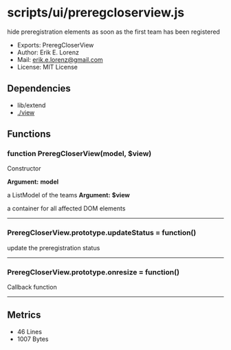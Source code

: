 # scripts/ui/preregcloserview.js


hide preregistration elements as soon as the first team has been registered

* Exports: PreregCloserView
* Author: Erik E. Lorenz 
* Mail: <erik.e.lorenz@gmail.com>
* License: MIT License


## Dependencies

* lib/extend
* <a href="./view.html">./view</a>

## Functions

###   function PreregCloserView(model, $view)
Constructor

**Argument:** **model**

a ListModel of the teams
**Argument:** **$view**

a container for all affected DOM elements

---


###   PreregCloserView.prototype.updateStatus = function()
update the preregistration status

---


###   PreregCloserView.prototype.onresize = function()
Callback function

---

## Metrics

* 46 Lines
* 1007 Bytes

